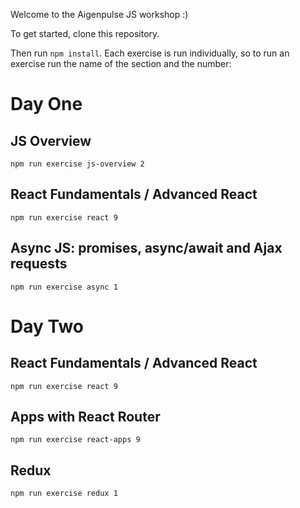 Welcome to the Aigenpulse JS workshop :)

To get started, clone this repository.

Then run `npm install`. Each exercise is run individually, so to run an exercise run the name of the section and the number:

# Day One

## JS Overview

```
npm run exercise js-overview 2
```

## React Fundamentals / Advanced React

```
npm run exercise react 9
```

## Async JS: promises, async/await and Ajax requests

```
npm run exercise async 1
```

# Day Two

## React Fundamentals / Advanced React

```
npm run exercise react 9
```

## Apps with React Router

```
npm run exercise react-apps 9
```

## Redux

```
npm run exercise redux 1
```
